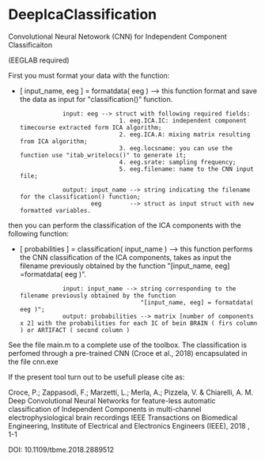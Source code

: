 # DeepIcaClassification
Convolutional Neural Netowork (CNN) for Independent Component Classificaiton

(EEGLAB required)

First you must format your data with the function: 

- [ input_name, eeg ] = formatdata( eeg ) --> this function format and save the data as input for "classification()" function.
                  
                  input: eeg --> struct with following required fields: 
                                  1. eeg.ICA.IC: independent component timecourse extracted form ICA algorithm;
                                  2. eeg.ICA.A: mixing matrix resulting from ICA algorithm;
                                  3. eeg.locsname: you can use the function use "itab_writelocs()" to generate it; 
                                  4. eeg.srate: sampling frequency; 
                                  5. eeg.filename: name to the CNN input file;
                  
                  output: input_name --> string indicating the filename for the classification() function; 
                          eeg        --> struct as input struct with new formatted variables.
                          
then you can perform the classification of the ICA components with the following function:

- [ probabilities ] = classification( input_name ) --> this function performs the CNN classification of the ICA components,                                                          takes as input the filename previously obtained by 
                                                       the function "[input_name, eeg] =formatdata( eeg )".
                                                       
                  input: input_name --> string corresponding to the filename previously obtained by the function 
                                        "[input_name, eeg] = formatdata( eeg )";
                  output: probabilities --> matrix [number of components x 2] with the probabilities for each IC of bein BRAIN ( firs column ) or ARTIFACT ( second column )
                  
                  
See the file main.m to a complete use of the toolbox. The classification is perfomed through a pre-trained CNN (Croce et al., 2018) encapsulated in the file cnn.exe

If the present tool turn out to be usefull please cite as:

Croce, P.; Zappasodi, F.; Marzetti, L.; Merla, A.; Pizzela, V. & Chiarelli, A. M.
Deep Convolutional Neural Networks for feature-less automatic classification of Independent Components in multi-channel electrophysiological brain recordings 
IEEE Transactions on Biomedical Engineering, Institute of Electrical and Electronics Engineers (IEEE), 2018 , 1-1

DOI: 10.1109/tbme.2018.2889512
